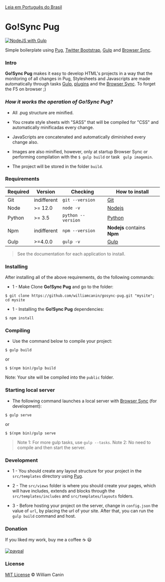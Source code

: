 [Leia em Português do Brasil](https://github.com/williamcanin/gosync-pug/blob/master/README.md)

# Go!Sync Pug

[![NodeJS with Gulp](https://github.com/williamcanin/gosync-pug/actions/workflows/npm-gulp.yml/badge.svg)](https://github.com/williamcanin/gosync-pug/actions/workflows/npm-gulp.yml)

Simple boilerplate using [Pug](http://pugjs.org), [Twitter Bootstrap](http://getbootstrap.com), [Gulp](http://gulpjs.com/) and [Browser Sync](https://www.browsersync.io).

### Intro

**Go!Sync Pug** makes it easy to develop HTML's projects in a way that the monitoring of all changes in Pug, Stylesheets and Javascripts are made automatically through tasks [Gulp](http://gulpjs.com/), [plugins](https://github.com/williamcanin/gosync-pug/blob/master/package.json) and the [Browser Sync](https://www.browsersync.io). To forget the F5 on browser ;)


### *How it works the operation of **Go!Sync Pug**?*

* All .pug structure are minified.

* You create style sheets with "SASS" that will be compiled for "CSS" and automatically minificadas every change.

* JavaScripts are concatenated and automatically diminished every change also.

* Images are also minified, however, only at startup Browser Sync or performing compilation with the `$ gulp build` or task ` gulp imagemin`.

* The project will be stored in the folder `build`.


### Requirements

| Required       | Version | Checking      | How to install  |
| --------------- | -------| ------------------- | -------------- |
| Git             | indifferent | `git --version`     | [Git](http://git-scm.com/) |
| Node            | >= 12.0 | `node -v`          | [Nodejs](http://nodejs.org/) |
| Python          | >= 3.5    | `python --version`  | [Python](https://www.python.org/) |
| Npm             | indifferent | `npm --version`     | **Nodejs** contains **Npm** |
| Gulp            | >=4.0.0  | `gulp -v`           | [Gulp](http://gulpjs.com/) |


> See the documentation for each application to install.


### Installing

After installing all of the above requirements, do the following commands:

* 1 - Make Clone **Go!Sync Pug** and go to the folder:

~~~
$ git clone https://github.com/williamcanin/gosync-pug.git "mysite"; cd mysite
~~~

* 1 - Installing the **Go!Sync Pug** dependencies:

~~~
$ npm install
~~~

### Compiling

* Use the command below to compile your project:

~~~
$ gulp build
~~~

or

~~~
$ $(npm bin)/gulp build
~~~

Note: Your site will be compiled into the `public` folder.

### Starting local server

* The following command launches a local server with [Browser Sync](https://www.browsersync.io) (for development):

~~~
$ gulp serve
~~~

or

~~~
$ $(npm bin)/gulp serve
~~~

> Note 1: For more gulp tasks, use `gulp --tasks`.
> Note 2: No need to compile and then start the server.

### Development

* 1 - You should create any layout structure for your project in the `src/templates` directory using [Pug](http://pugjs.org).

* 2 - The `src/views` folder is where you should create your pages, which will have includes, extends and         blocks through the `src/templates/includes` and `src/templates/layouts` folders.

* 3 -  Before hosting your project on the server, change in `config.json` the value of `url`, by placing the url of your site. After that, you can run the `gulp build` command and host.

### Donation

If you liked my work, buy me a coffee :coffee: :smiley:

[![paypal](https://www.paypalobjects.com/en_US/i/btn/btn_donateCC_LG.gif)](https://www.paypal.com/cgi-bin/webscr?cmd=_s-xclick&hosted_button_id=YBK2HEEYG8V5W&source)

### License

[MIT License](https://opensource.org/licenses/MIT) © William Canin